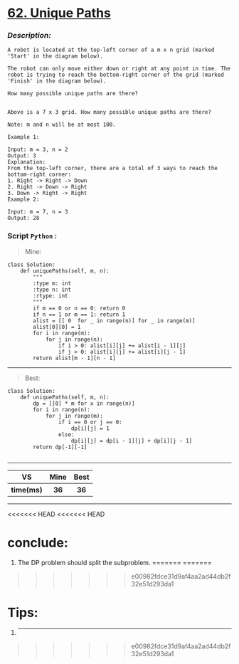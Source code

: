
#  **[62. Unique Paths](https://leetcode.com/problems/unique-paths/description/)**

### *Description:*


    A robot is located at the top-left corner of a m x n grid (marked 'Start' in the diagram below).

    The robot can only move either down or right at any point in time. The robot is trying to reach the bottom-right corner of the grid (marked 'Finish' in the diagram below).

    How many possible unique paths are there?


    Above is a 7 x 3 grid. How many possible unique paths are there?

    Note: m and n will be at most 100.

    Example 1:

    Input: m = 3, n = 2
    Output: 3
    Explanation:
    From the top-left corner, there are a total of 3 ways to reach the bottom-right corner:
    1. Right -> Right -> Down
    2. Right -> Down -> Right
    3. Down -> Right -> Right
    Example 2:

    Input: m = 7, n = 3
    Output: 28

### Script `Python` :

> Mine:
```
class Solution:
    def uniquePaths(self, m, n):
        """
        :type m: int
        :type n: int
        :rtype: int
        """
        if m == 0 or n == 0: return 0
        if n == 1 or m == 1: return 1
        alist = [[ 0  for _ in range(n)] for _ in range(m)]
        alist[0][0] = 1
        for i in range(m):
            for j in range(n):
                if i > 0: alist[i][j] += alist[i - 1][j]
                if j > 0: alist[i][j] += alist[i][j - 1]
        return alist[m - 1][n - 1]
```
___

                        
> Best:
```
class Solution:
    def uniquePaths(self, m, n):
        dp = [[0] * m for x in range(n)]
        for i in range(n):
            for j in range(m):
                if i == 0 or j == 0:
                    dp[i][j] = 1
                else:
                    dp[i][j] = dp[i - 1][j] + dp[i][j - 1]
        return dp[-1][-1]
        
```
___
 

<table>
  <tr>
    <th>VS</th>
    <th>Mine</th>
    <th>Best</th>
  </tr>
    <tr>
    <th>time(ms)</th>
    <th>36</th>
    <th>36</th>
<table>

___

<<<<<<< HEAD
<<<<<<< HEAD
# conclude:
1. The DP problem should split the subproblem.
=======
=======
>>>>>>> e00982fdce31d9af4aa2ad44db2f32e51d293da1
# Tips:
1. ***
>>>>>>> e00982fdce31d9af4aa2ad44db2f32e51d293da1




        
